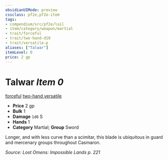 ```yaml
---
obsidianUIMode: preview
cssclass: pf2e,pf2e-item
tags:
- compendium/src/pf2e/loil
- item/category/weapon/martial
- trait/forceful
- trait/two-hand-d10
- trait/versatile-p
aliases: ["Talwar"]
itemLevel: 0
price: 2 gp
---
```

# Talwar *Item 0*  
[forceful](../../../rules/traits/forceful.md)  [two-hand <d10>](../../../rules/traits/two-hand.md)  [versatile <P>](../../../rules/traits/versatile.md)  

- **Price** 2 gp
- **Bulk** 1
- **Damage** `1d6` S
- **Hands** 1
- **Category** Martial; **Group** Sword 

Longer, and with less curve than a scimitar, this blade is ubiquitous in guard and mercenary groups throughout Casmaron.

*Source: Lost Omens: Impossible Lands p. 221*